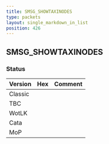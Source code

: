 ```yaml
---
title: SMSG_SHOWTAXINODES
type: packets
layout: single_markdown_in_list
position: 426
---
```


## SMSG_SHOWTAXINODES

### Status

Version | Hex | Comment
---------- | ---------- | ---------- 
Classic |  |  
TBC |  |  
WotLK |  |  
Cata |  |  
MoP |  |  